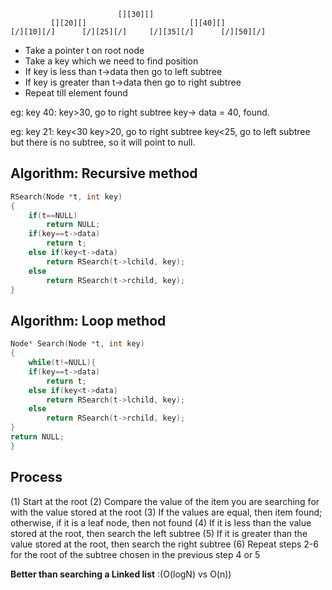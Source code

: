 ```
                        [][30][]
         [][20][]                       [][40][]
[/][10][/]      [/][25][/]     [/][35][/]      [/][50][/]
```
* Take a pointer t on root node
* Take a key which we need to find position
* If key is less than t->data then go to left subtree
* If key is greater than t->data then go to right subtree
* Repeat till element found 


eg: key 40:
key>30, go to right subtree
key-> data = 40, found.

eg: key 21:
key<30
key>20, go to right subtree
key<25, go to left subtree
but there is no subtree, so it will point to null.


## Algorithm: Recursive method

```cpp
RSearch(Node *t, int key)
{
    if(t==NULL)
        return NULL;
    if(key==t->data)
        return t;
    else if(key<t->data)
        return RSearch(t->lchild, key);
    else
        return RSearch(t->rchild, key);
}

```

## Algorithm: Loop method

```cpp
Node* Search(Node *t, int key)
{
    while(t!=NULL){
    if(key==t->data)
        return t;
    else if(key<t->data)
        return RSearch(t->lchild, key);
    else
        return RSearch(t->rchild, key);
}
return NULL;
}

```


## Process
(1) Start at the root
(2) Compare the value of the item you are searching for with the value stored at the root
(3) If the values are equal, then item found; otherwise, if it is a leaf node, then not found 
(4) If it is less than the value stored at the root, then search the left subtree
(5) If it is greater than the value stored at the root, then search the right subtree
(6) Repeat steps 2-6 for the root of the subtree chosen in the previous step 4 or 5


**Better than searching a Linked list** :(O(logN) vs O(n))

